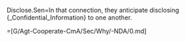 Disclose.Sen=In that connection, they anticipate disclosing {_Confidential_Information} to one another.

=[G/Agt-Cooperate-CmA/Sec/Why/-NDA/0.md]